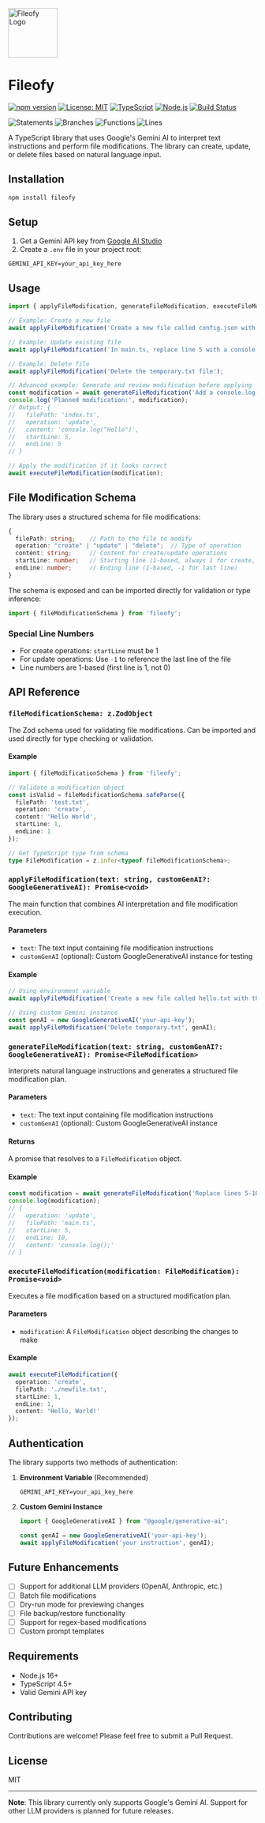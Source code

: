 <img src="/readme-files/logo.png" alt="Fileofy Logo" width="100" height="100">

# Fileofy

[![npm version](https://img.shields.io/npm/v/fileofy.svg)](https://www.npmjs.com/package/fileofy)
[![License: MIT](https://img.shields.io/badge/License-MIT-yellow.svg)](https://opensource.org/licenses/MIT)
[![TypeScript](https://img.shields.io/badge/TypeScript-4.5+-blue.svg)](https://www.typescriptlang.org/)
[![Node.js](https://img.shields.io/badge/Node.js-18+-green.svg)](https://nodejs.org/)
[![Build Status](https://github.com/river-berlin/fileofy/actions/workflows/test.yml/badge.svg)](https://github.com/river-berlin/fileofy/actions/workflows/test.yml)
<!-- coverage-start -->
![Statements](coverage/badges/badge-statements-failing.svg)
![Branches](coverage/badges/badge-branches-failing.svg)
![Functions](coverage/badges/badge-functions-failing.svg)
![Lines](coverage/badges/badge-lines-failing.svg)
<!-- coverage-end -->

A TypeScript library that uses Google's Gemini AI to interpret text instructions and perform file modifications. The library can create, update, or delete files based on natural language input.

## Installation

```bash
npm install fileofy
```

## Setup

1. Get a Gemini API key from [Google AI Studio](https://makersuite.google.com/app/apikey)
2. Create a `.env` file in your project root:
```env
GEMINI_API_KEY=your_api_key_here
```

## Usage

```typescript
import { applyFileModification, generateFileModification, executeFileModification } from 'fileofy';

// Example: Create a new file
await applyFileModification('Create a new file called config.json with the content {"version": "1.0"}');

// Example: Update existing file
await applyFileModification('In main.ts, replace line 5 with a console.log statement');

// Example: Delete file
await applyFileModification('Delete the temporary.txt file');

// Advanced example: Generate and review modification before applying
const modification = await generateFileModification('Add a console.log("Hello") at line 5 in index.ts');
console.log('Planned modification:', modification);
// Output: {
//   filePath: 'index.ts',
//   operation: 'update',
//   content: 'console.log("Hello")',
//   startLine: 5,
//   endLine: 5
// }

// Apply the modification if it looks correct
await executeFileModification(modification);
```

## File Modification Schema

The library uses a structured schema for file modifications:

```typescript
{
  filePath: string;    // Path to the file to modify
  operation: "create" | "update" | "delete";  // Type of operation
  content: string;     // Content for create/update operations
  startLine: number;   // Starting line (1-based, always 1 for create, -1 for last line)
  endLine: number;     // Ending line (1-based, -1 for last line)
}
```

The schema is exposed and can be imported directly for validation or type inference:

```typescript
import { fileModificationSchema } from 'fileofy';
```

### Special Line Numbers
- For create operations: `startLine` must be 1
- For update operations: Use `-1` to reference the last line of the file
- Line numbers are 1-based (first line is 1, not 0)

## API Reference

### `fileModificationSchema: z.ZodObject`

The Zod schema used for validating file modifications. Can be imported and used directly for type checking or validation.

#### Example
```typescript
import { fileModificationSchema } from 'fileofy';

// Validate a modification object
const isValid = fileModificationSchema.safeParse({
  filePath: 'test.txt',
  operation: 'create',
  content: 'Hello World',
  startLine: 1,
  endLine: 1
});

// Get TypeScript type from schema
type FileModification = z.infer<typeof fileModificationSchema>;
```

### `applyFileModification(text: string, customGenAI?: GoogleGenerativeAI): Promise<void>`

The main function that combines AI interpretation and file modification execution.

#### Parameters
- `text`: The text input containing file modification instructions
- `customGenAI` (optional): Custom GoogleGenerativeAI instance for testing

#### Example
```typescript
// Using environment variable
await applyFileModification('Create a new file called hello.txt with the content "Hello, World!"');

// Using custom Gemini instance
const genAI = new GoogleGenerativeAI('your-api-key');
await applyFileModification('Delete temporary.txt', genAI);
```

### `generateFileModification(text: string, customGenAI?: GoogleGenerativeAI): Promise<FileModification>`

Interprets natural language instructions and generates a structured file modification plan.

#### Parameters
- `text`: The text input containing file modification instructions
- `customGenAI` (optional): Custom GoogleGenerativeAI instance

#### Returns
A promise that resolves to a `FileModification` object.

#### Example
```typescript
const modification = await generateFileModification('Replace lines 5-10 in main.ts with a console.log');
console.log(modification);
// {
//   operation: 'update',
//   filePath: 'main.ts',
//   startLine: 5,
//   endLine: 10,
//   content: 'console.log();'
// }
```

### `executeFileModification(modification: FileModification): Promise<void>`

Executes a file modification based on a structured modification plan.

#### Parameters
- `modification`: A `FileModification` object describing the changes to make

#### Example
```typescript
await executeFileModification({
  operation: 'create',
  filePath: './newfile.txt',
  startLine: 1,
  endLine: 1,
  content: 'Hello, World!'
});
```

## Authentication

The library supports two methods of authentication:

1. **Environment Variable** (Recommended)
   ```env
   GEMINI_API_KEY=your_api_key_here
   ```

2. **Custom Gemini Instance**
   ```typescript
   import { GoogleGenerativeAI } from "@google/generative-ai";
   
   const genAI = new GoogleGenerativeAI('your-api-key');
   await applyFileModification('your instruction', genAI);
   ```

## Future Enhancements

- [ ] Support for additional LLM providers (OpenAI, Anthropic, etc.)
- [ ] Batch file modifications
- [ ] Dry-run mode for previewing changes
- [ ] File backup/restore functionality
- [ ] Support for regex-based modifications
- [ ] Custom prompt templates

## Requirements

- Node.js 16+
- TypeScript 4.5+
- Valid Gemini API key

## Contributing

Contributions are welcome! Please feel free to submit a Pull Request.

## License

MIT

---

**Note**: This library currently only supports Google's Gemini AI. Support for other LLM providers is planned for future releases.
